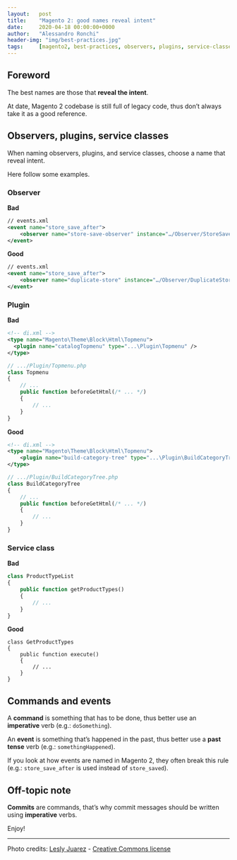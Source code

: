 ```yaml
---
layout:   post
title:    "Magento 2: good names reveal intent"
date:     2020-04-18 00:00:00+0000
author:   "Alessandro Ronchi"
header-img: "img/best-practices.jpg"
tags:     [magento2, best-practices, observers, plugins, service-classes]
---
```


## Foreword
The best names are those that **reveal the intent**.

At date, Magento 2 codebase is still full of legacy code, thus don’t always take it as a good reference.

## Observers, plugins, service classes

When naming observers, plugins, and service classes, choose a name that reveal intent.

Here follow some examples.

### Observer
**Bad**
```xml
// events.xml
<event name="store_save_after">
    <observer name="store-save-observer" instance="…/Observer/StoreSaveObserver" />
</event>
```

**Good**
```xml
// events.xml
<event name="store_save_after">
    <observer name="duplicate-store" instance="…/Observer/DuplicateStore" />
</event>
```

### Plugin
**Bad**
```xml
<!-- di.xml -->
<type name="Magento\Theme\Block\Html\Topmenu">
  <plugin name="catalogTopmenu" type="...\Plugin\Topmenu" />
</type>
```
```php
// .../Plugin/Topmenu.php
class Topmenu
{
    // ...
    public function beforeGetHtml(/* ... */)
    {
        // ...
    }
}
```

**Good**

```xml
<!-- di.xml -->
<type name="Magento\Theme\Block\Html\Topmenu">
    <plugin name="build-category-tree" type="...\Plugin\BuildCategoryTree" />
</type>
```
```php
// .../Plugin/BuildCategoryTree.php
class BuildCategoryTree
{
    // ...
    public function beforeGetHtml(/* ... */)
    {
        // ...
    }
}    
```

### Service class
**Bad**

```php
class ProductTypeList
{
    public function getProductTypes() 
    {
        // ...
    }
}
```

**Good**

    class GetProductTypes
    {
        public function execute()
        {
            // ...
        }
    }
    

## Commands and events
A **command** is something that has to be done, 
thus better use an **imperative** verb (e.g.: `doSomething`).

An **event** is something that’s happened in the past, 
thus better use a **past tense** verb (e.g.: `somethingHappened`).

If you look at how events are named in Magento 2, 
they often break this rule (e.g.: `store_save_after` is used instead of `store_saved`).

## Off-topic note
**Commits** are commands, that’s why commit messages should be written using **imperative** verbs.

Enjoy!

---
Photo credits: [Lesly Juarez](https://unsplash.com/photos/1rafrfyrsZw?utm_source=unsplash&utm_medium=referral&utm_content=creditCopyText) - [Creative Commons license](https://creativecommons.org/licenses/by-nc-nd/2.0/)
